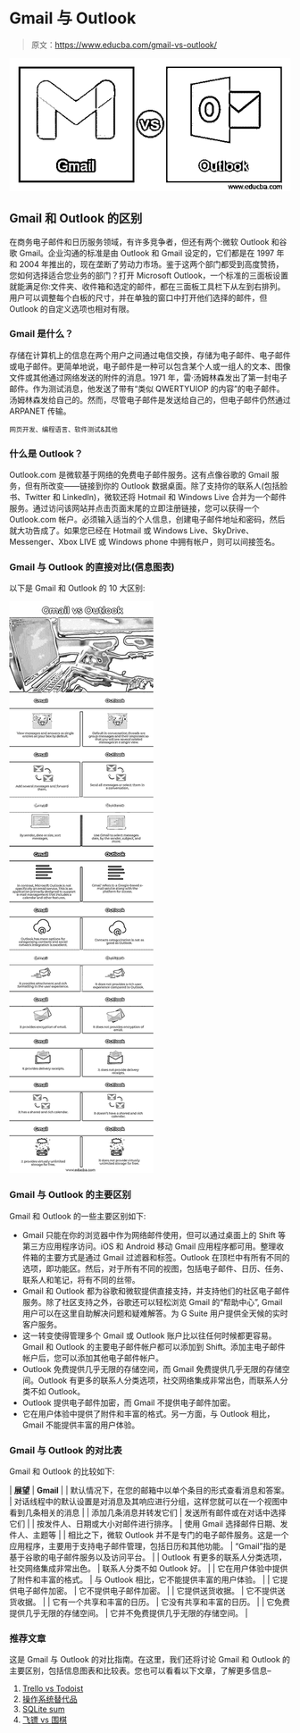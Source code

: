 # Gmail 与 Outlook

> 原文：<https://www.educba.com/gmail-vs-outlook/>

![Gmail vs Outlook](img/c2efef3d5b14a8f563e6486ddfd4cdb0.png)



## Gmail 和 Outlook 的区别

在商务电子邮件和日历服务领域，有许多竞争者，但还有两个:微软 Outlook 和谷歌 Gmail。企业沟通的标准是由 Outlook 和 Gmail 设定的，它们都是在 1997 年和 2004 年推出的，现在垄断了劳动力市场。鉴于这两个部门都受到高度赞扬，您如何选择适合您业务的部门？打开 Microsoft Outlook，一个标准的三面板设置就能满足你:文件夹、收件箱和选定的邮件，都在三面板工具栏下从左到右排列。用户可以调整每个白板的尺寸，并在单独的窗口中打开他们选择的邮件，但 Outlook 的自定义选项也相对有限。

### Gmail 是什么？

存储在计算机上的信息在两个用户之间通过电信交换，存储为电子邮件、电子邮件或电子邮件。更简单地说，电子邮件是一种可以包含某个人或一组人的文本、图像文件或其他通过网络发送的附件的消息。1971 年，雷·汤姆林森发出了第一封电子邮件。作为测试消息，他发送了带有“类似 QWERTYUIOP 的内容”的电子邮件。汤姆林森发给自己的。然而，尽管电子邮件是发送给自己的，但电子邮件仍然通过 ARPANET 传输。

<small>网页开发、编程语言、软件测试&其他</small>

### 什么是 Outlook？

Outlook.com 是微软基于网络的免费电子邮件服务。这有点像谷歌的 Gmail 服务，但有所改变——链接到你的 Outlook 数据桌面。除了支持你的联系人(包括脸书、Twitter 和 LinkedIn)，微软还将 Hotmail 和 Windows Live 合并为一个邮件服务。通过访问该网站并点击页面末尾的立即注册链接，您可以获得一个 Outlook.com 帐户。必须输入适当的个人信息，创建电子邮件地址和密码，然后就大功告成了。如果您已经在 Hotmail 或 Windows Live、SkyDrive、Messenger、Xbox LIVE 或 Windows phone 中拥有帐户，则可以间接签名。

### Gmail 与 Outlook 的直接对比(信息图表)

以下是 Gmail 和 Outlook 的 10 大区别:

![Gmail-vs-Outlook-info](img/8c511b2938bd4314346a9395b9f6713d.png)



### Gmail 与 Outlook 的主要区别

Gmail 和 Outlook 的一些主要区别如下:

*   Gmail 只能在你的浏览器中作为网络邮件使用，但可以通过桌面上的 Shift 等第三方应用程序访问。iOS 和 Android 移动 Gmail 应用程序都可用。整理收件箱的主要方式是通过 Gmail 过滤器和标签。Outlook 在顶栏中有所有不同的选项，即功能区。然后，对于所有不同的视图，包括电子邮件、日历、任务、联系人和笔记，将有不同的丝带。
*   Gmail 和 Outlook 都为谷歌和微软提供直接支持，并支持他们的社区电子邮件服务。除了社区支持之外，谷歌还可以轻松浏览 Gmail 的“帮助中心”, Gmail 用户可以在这里自助解决问题和疑难解答。为 G Suite 用户提供全天候的实时客户服务。
*   这一转变使得管理多个 Gmail 或 Outlook 账户比以往任何时候都更容易。Gmail 和 Outlook 的主要电子邮件帐户都可以添加到 Shift。添加主电子邮件帐户后，您可以添加其他电子邮件帐户。
*   Outlook 免费提供几乎无限的存储空间，而 Gmail 免费提供几乎无限的存储空间。Outlook 有更多的联系人分类选项，社交网络集成非常出色，而联系人分类不如 Outlook。
*   Outlook 提供电子邮件加密，而 Gmail 不提供电子邮件加密。
*   它在用户体验中提供了附件和丰富的格式。另一方面，与 Outlook 相比，Gmail 不能提供丰富的用户体验。

### Gmail 与 Outlook 的对比表

Gmail 和 Outlook 的比较如下:

| **展望** | **Gmail** |
| 默认情况下，在您的邮箱中以单个条目的形式查看消息和答案。 | 对话线程中的默认设置是对消息及其响应进行分组，这样您就可以在一个视图中看到几条相关的消息 |
| 添加几条消息并转发它们 | 发送所有邮件或在对话中选择它们 |
| 按发件人、日期或大小对邮件进行排序。 | 使用 Gmail 选择邮件日期、发件人、主题等 |
| 相比之下，微软 Outlook 并不是专门的电子邮件服务。这是一个应用程序，主要用于支持电子邮件管理，包括日历和其他功能。 | “Gmail”指的是基于谷歌的电子邮件服务以及访问平台。 |
| Outlook 有更多的联系人分类选项，社交网络集成非常出色。 | 联系人分类不如 Outlook 好。 |
| 它在用户体验中提供了附件和丰富的格式。 | 与 Outlook 相比，它不能提供丰富的用户体验。 |
| 它提供电子邮件加密。 | 它不提供电子邮件加密。 |
| 它提供送货收据。 | 它不提供送货收据。 |
| 它有一个共享和丰富的日历。 | 它没有共享和丰富的日历。 |
| 它免费提供几乎无限的存储空间。 | 它并不免费提供几乎无限的存储空间。 |

### 推荐文章

这是 Gmail 与 Outlook 的对比指南。在这里，我们还将讨论 Gmail 和 Outlook 的主要区别，包括信息图表和比较表。您也可以看看以下文章，了解更多信息–

1.  [Trello vs Todoist](https://www.educba.com/trello-vs-todoist/)
2.  [操作系统替代品](https://www.educba.com/os-alternatives/)
3.  [SQLite sum](https://www.educba.com/sqlite-sum/)
4.  [飞镖 vs 围棋](https://www.educba.com/dart-vs-go/)





